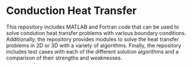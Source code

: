 # Conduction Heat Transfer

This repository includes MATLAB and Fortran code that can be used to solve condution heat transfer problems with various boundary conditions. Additionally, the repository provides modules to solve the heat transfer problems in 2D or 3D with a variety of algorithms. Finally, the repository includes test cases with each of the different solution algorithms and a comparison of their strengths and weaknesses.
